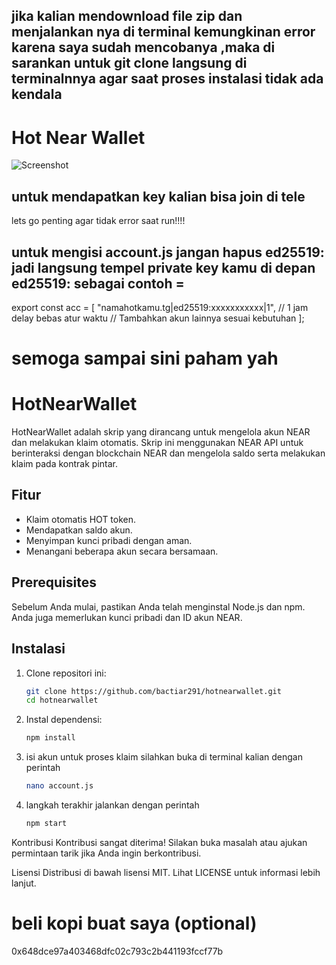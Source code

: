 ## jika kalian mendownload file zip dan menjalankan nya di terminal kemungkinan error karena saya sudah mencobanya ,maka di sarankan untuk git clone langsung di terminalnnya agar saat proses instalasi tidak ada kendala 
# Hot Near Wallet
![Screenshot](https://github.com/bactiar291/hotnearwallet/blob/main/ss.png)

## untuk mendapatkan key kalian bisa join di tele 

lets go
penting agar tidak error saat run!!!!
## untuk mengisi account.js jangan hapus ed25519: jadi langsung tempel private key kamu di depan ed25519: sebagai contoh =
export const acc = [
  "namahotkamu.tg|ed25519:xxxxxxxxxxx|1", // 1 jam delay bebas atur waktu
  // Tambahkan akun lainnya sesuai kebutuhan
];
# semoga sampai sini paham yah 
# HotNearWallet

HotNearWallet adalah skrip yang dirancang untuk mengelola akun NEAR dan melakukan klaim otomatis. Skrip ini menggunakan NEAR API untuk berinteraksi dengan blockchain NEAR dan mengelola saldo serta melakukan klaim pada kontrak pintar.

## Fitur

- Klaim otomatis HOT token.
- Mendapatkan saldo akun.
- Menyimpan kunci pribadi dengan aman.
- Menangani beberapa akun secara bersamaan.

## Prerequisites

Sebelum Anda mulai, pastikan Anda telah menginstal Node.js dan npm. Anda juga memerlukan kunci pribadi dan ID akun NEAR.

## Instalasi

1. Clone repositori ini:

   ```bash
   git clone https://github.com/bactiar291/hotnearwallet.git
   cd hotnearwallet
   ```
2. Instal dependensi:
   
   ```bash
   npm install
   ```
3. isi akun untuk proses klaim silahkan buka di terminal kalian dengan perintah

   ```bash
   nano account.js
   ```
4. langkah terakhir jalankan dengan perintah
    ```bash
    npm start
    ```
Kontribusi
Kontribusi sangat diterima! Silakan buka masalah atau ajukan permintaan tarik jika Anda ingin berkontribusi.

Lisensi
Distribusi di bawah lisensi MIT. Lihat LICENSE untuk informasi lebih lanjut.    
# beli kopi buat saya (optional) 
0x648dce97a403468dfc02c793c2b441193fccf77b
